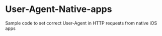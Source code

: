 # User-Agent-Native-apps
Sample code to set correct User-Agent in HTTP requests from native iOS apps
